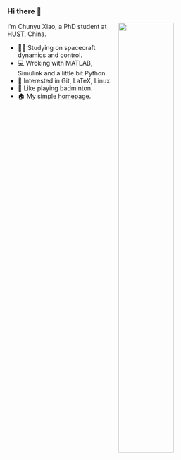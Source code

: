 ### Hi there 👋

<!--
**iChunyu/iChunyu** is a ✨ _special_ ✨ repository because its `README.md` (this file) appears on your GitHub profile.

Here are some ideas to get you started:

- 🔭 I’m currently working on ...
- 🌱 I’m currently learning ...
- 👯 I’m looking to collaborate on ...
- 🤔 I’m looking for help with ...
- 💬 Ask me about ...
- 📫 How to reach me: ...
- 😄 Pronouns: ...
- ⚡ Fun fact: ...
-->

[<img align="right" width="50%" src="https://github-readme-stats.vercel.app/api?username=iChunyu&theme=vue&show_icons=true&include_all_commits=true">](https://metrics.lecoq.io/iChunyu?template=classic)

I'm Chunyu Xiao, a PhD student at [HUST](https://www.hust.edu.cn/), China.

- :man_student: Studying on spacecraft dynamics and control.
- :computer: Wroking with MATLAB, Simulink and a little bit Python.
- :zany_face: Interested in Git, LaTeX, Linux.
- :badminton: Like playing badminton.
- :house: My simple [homepage](https://ichunyu.readthedocs.io/zh_CN/latest/).
